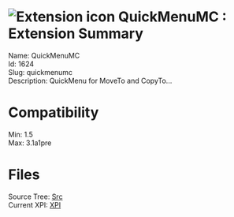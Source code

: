 # ![Extension icon](https://addons.thunderbird.net/static/img/addon-icons/default-64.png) QuickMenuMC : Extension Summary

Name: QuickMenuMC  
Id: 1624  
Slug: quickmenumc  
Description: QuickMenu for MoveTo and CopyTo...
  

# Compatibility
Min: 1.5  
Max: 3.1a1pre  

# Files

Source Tree: [Src](C:/Dev/Thunderbird/ThunderKdB/xall/xOther/1624-quickmenumc/src)  
Current XPI: [XPI](C:/Dev/Thunderbird/ThunderKdB/xall/xOther/1624-quickmenumc/xpi)  



